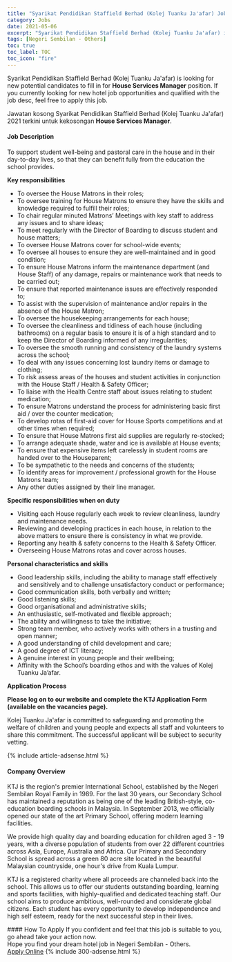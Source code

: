 ```yaml
---
title: "Syarikat Pendidikan Staffield Berhad (Kolej Tuanku Ja'afar) Job Vacancies 2021 - House Services Manager" 
category: Jobs 
date: 2021-05-06 
excerpt: "Syarikat Pendidikan Staffield Berhad (Kolej Tuanku Ja'afar) is currently looking for suitable person to fill in the House Services Manager which positioned at Negeri Sembilan - Others" 
tags: [Negeri Sembilan - Others] 
toc: true 
toc_label: TOC 
toc_icon: "fire" 
--- 
```


<p>Syarikat Pendidikan Staffield Berhad (Kolej Tuanku Ja'afar) is looking for new potential candidates to fill in for <b>House Services Manager</b> position. If you currently looking for new hotel job opportunities and qualified with the job desc, feel free to apply this job.
</p>Jawatan kosong Syarikat Pendidikan Staffield Berhad (Kolej Tuanku Ja'afar) 2021 terkini untuk kekosongan <b>House Services Manager</b>. 
<div><div><h4>Job Description</h4></div><div><div><span><div><p><span>To support student well-being and pastoral care in the house and in their day-to-day lives, so that they can benefit fully from the education the school provides.&#160;&#160;</span></p><p><strong>Key responsibilities</strong></p><ul><li><span>To oversee the House Matrons in their roles;</span></li><li><span>To oversee training for House Matrons to ensure they have the skills and knowledge required to fulfill their roles;</span></li><li><span>To chair regular minuted Matrons&#8217; Meetings with key staff to address any issues and to share ideas;</span></li><li><span>To meet regularly with the Director of Boarding to discuss student and house matters;</span></li><li><span>To oversee House Matrons cover for school-wide events;</span></li><li><span>To oversee all houses to ensure they are well-maintained and in good condition;</span></li><li><span>To ensure House Matrons inform the maintenance department (and House Staff) of any damage, repairs or maintenance work that needs to be carried out;</span></li><li><span>To ensure that reported maintenance issues are effectively responded to;</span></li><li><span>To assist with the supervision of maintenance and/or repairs in the absence of the House Matron;</span></li><li><span>To oversee the housekeeping arrangements for each house;</span></li><li><span>To oversee the cleanliness and tidiness of each house (including bathrooms) on a regular basis to ensure it is of a high standard and to keep the Director of Boarding informed of any irregularities;&#160;</span></li><li><span>To oversee the smooth running and consistency of the laundry systems across the school;</span></li><li><span>To deal with any issues concerning lost laundry items or damage to clothing;</span></li><li><span>To risk assess areas of the houses and student activities in conjunction with the House Staff / Health &amp; Safety Officer;</span></li><li><span>To liaise with the Health Centre staff about issues relating to student medication;&#160;</span></li><li><span>To ensure Matrons understand the process for administering basic first aid / over the counter medication;</span></li><li><span>To develop rotas of first-aid cover for House Sports competitions and at other times when required;</span></li><li><span>To ensure that House Matrons first aid supplies are regularly re-stocked;</span></li><li><span>To arrange adequate shade, water and ice is available at House events;&#160;</span></li><li><span>To ensure that expensive items left carelessly in student rooms are handed over to the Houseparent;</span></li><li><span>To be sympathetic to the needs and concerns of the students;</span></li><li><span>To identify areas for improvement / professional growth for the House Matrons team;</span></li><li><span>Any other duties assigned by their line manager.</span></li></ul><p><strong>Specific responsibilities when on duty</strong></p><ul><li><span>Visiting each House regularly each week to review cleanliness, laundry and maintenance needs.</span></li><li><span>Reviewing and developing practices in each house, in relation to the above matters to ensure there is consistency in what we provide.&#160;</span></li><li><span>Reporting any health &amp; safety concerns to the Health &amp; Safety Officer.</span></li><li><span>Overseeing House Matrons rotas and cover across houses.</span></li></ul><p><strong>Personal characteristics and skills</strong></p><ul><li><span>Good leadership skills, including the ability to manage staff effectively and sensitively and to challenge unsatisfactory conduct or performance;</span></li><li><span>Good communication skills, both verbally and written;</span></li><li><span>Good listening skills;</span></li><li><span>Good organisational and administrative skills;</span></li><li><span>An enthusiastic, self-motivated and flexible approach;</span></li><li><span>The ability and willingness to take the initiative;</span></li><li><span>Strong team member, who actively works with others in a trusting and open manner;</span></li><li><span>A good understanding of child development and care;</span></li><li><span>A good degree of ICT literacy;</span></li><li><span>A genuine interest in young people and their wellbeing;</span></li><li><span>Affinity with the School&#8217;s boarding ethos and with the values of Kolej Tuanku Ja&#8217;afar.</span></li></ul><p><strong>Application Process</strong></p><p><strong>Please log on to our website and complete the KTJ Application Form (available on the vacancies page).</strong></p><p>Kolej Tuanku Ja'afar is committed to safeguarding and promoting the welfare of children and young people and expects all staff and volunteers to share this commitment. The successful applicant will be subject to security vetting.</p></div></span></div></div></div> 
{% include article-adsense.html %} 
<div><div><h4>Company Overview</h4></div><div><div><span><div><p>KTJ is the region's premier International School, established by the Negeri Sembilan Royal Family in 1989. For the last 30 years, our Secondary School has maintained a reputation as being one of the leading British-style, co-education boarding schools in Malaysia. In September 2013, we officially opened our state of the art Primary School, offering modern learning facilities.</p><p>We provide high quality day and boarding education for children aged 3 - 19 years, with a diverse population of students from over 22 different countries across Asia, Europe, Australia and Africa. Our Primary and Secondary School is spread across a green 80 acre site located in the beautiful Malaysian countryside, one hour's drive from Kuala Lumpur.</p><p>KTJ is a registered charity where all proceeds are channeled back into the school. This allows us to offer our students outstanding boarding, learning and sports facilities, with highly-qualified and dedicated teaching staff. Our school aims to produce ambitious, well-rounded and considerate global citizens. Each student has every opportunity to develop independence and high self esteem, ready for the next successful step in their lives.</p></div></span></div></div></div> 
#### How To Apply 
If you confident and feel that this job is suitable to you, go ahead take your action now. <br/> 
Hope you find your dream hotel job in Negeri Sembilan - Others. <br/> 
<a href="https://www.jobstreet.com.my/en/job/house-services-manager-4552736?jobId=jobstreet-my-job-4552736" class="btn btn--info" target="_blank" rel="nofollow noopenner">Apply Online</a> 
{% include 300-adsense.html %} 